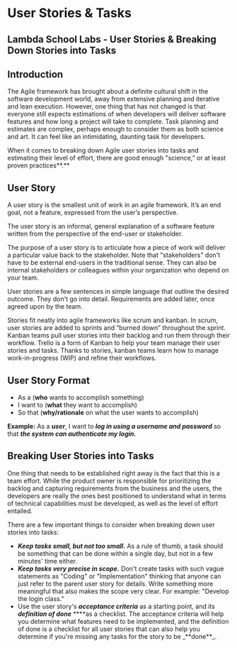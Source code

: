 # User Stories & Tasks

## Lambda School Labs - User Stories & Breaking Down Stories into Tasks

## **Introduction**

The Agile framework has brought about a definite cultural shift in the software development world, away from extensive planning and iterative and lean execution. However, one thing that has not changed is that everyone still expects estimations of when developers will deliver software features and how long a project will take to complete. Task planning and estimates are complex, perhaps enough to consider them as both science and art. It can feel like an intimidating, daunting task for developers.

When it comes to breaking down Agile user stories into tasks and estimating their level of effort, there are good enough "science,” or at least proven practices**.**

## **User Story**

A user story is the smallest unit of work in an agile framework. It’s an end goal, not a feature, expressed from the user’s perspective.

The user story is an informal, general explanation of a software feature written from the perspective of the end-user or stakeholder.

The purpose of a user story is to articulate how a piece of work will deliver a particular value back to the stakeholder. Note that "stakeholders" don't have to be external end-users in the traditional sense. They can also be internal stakeholders or colleagues within your organization who depend on your team.

User stories are a few sentences in simple language that outline the desired outcome. They don't go into detail. Requirements are added later, once agreed upon by the team.

Stories fit neatly into agile frameworks like scrum and kanban. In scrum, user stories are added to sprints and “burned down” throughout the sprint. Kanban teams pull user stories into their backlog and run them through their workflow. Trello is a form of Kanban to help your team manage their user stories and tasks. Thanks to stories, kanban teams learn how to manage work-in-progress \(WIP\) and refine their workflows.

## User **Story Format**

* As a \(**who** wants to accomplish something\)
* I want to \(**what** they want to accomplish\)
* So that \(**why/rationale** on what the user wants to accomplish\)

**Example:** As a _**user**_, I want to _**log in using a username and password**_ so that _**the system can authenticate my login.**_

## Breaking User Stories into Tasks

One thing that needs to be established right away is the fact that this is a team effort. While the product owner is responsible for prioritizing the backlog and capturing requirements from the business and the users, the developers are really the ones best positioned to understand what in terms of technical capabilities must be developed, as well as the level of effort entailed.

There are a few important things to consider when breaking down user stories into tasks:

* _**Keep tasks small, but not too small**_**.** As a rule of thumb, a task should be something that can be done within a single day, but not in a few minutes' time either.
* _**Keep tasks very precise in scope**_**.** Don't create tasks with such vague statements as "Coding" or "Implementation" thinking that anyone can just refer to the parent user story for details. Write something more meaningful that also makes the scope very clear. For example: "Develop the login class."
* Use the user story's _**acceptance criteria**_ as a starting point, and its _**definition of done**_ **\*\*as a checklist. The acceptance criteria will help you determine what features need to be implemented, and the definition of done is a checklist for all user stories that can also help you determine if you're missing any tasks for the story to be \_**done\*\*\_.

